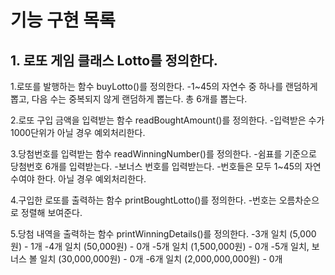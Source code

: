 # 기능 구현 목록

## 1. 로또 게임 클래스 Lotto를 정의한다.
1.로또를 발행하는 함수 buyLotto()를 정의한다.
-1~45의 자연수 중 하나를 랜덤하게 뽑고, 다음 수는 중복되지 않게 랜덤하게 뽑는다. 총 6개를 뽑는다.

2.로또 구입 금액을 입력받는 함수 readBoughtAmount()를 정의한다.
-입력받은 수가 1000단위가 아닐 경우 예외처리한다.

3.당첨번호를 입력받는 함수 readWinningNumber()를 정의한다.
-쉼표를 기준으로 당첨번호 6개를 입력받는다.
-보너스 번호를 입력받는다.
-번호들은 모두 1~45의 자연수여야 한다. 아닐 경우 예외처리한다.

4.구입한 로또를 출력하는 함수 printBoughtLotto()를 정의한다.
-번호는 오름차순으로 정렬해 보여준다.

5.당첨 내역을 출력하는 함수 printWinningDetails()를 정의한다.
-3개 일치 (5,000원) - 1개
-4개 일치 (50,000원) - 0개
-5개 일치 (1,500,000원) - 0개
-5개 일치, 보너스 볼 일치 (30,000,000원) - 0개
-6개 일치 (2,000,000,000원) - 0개

